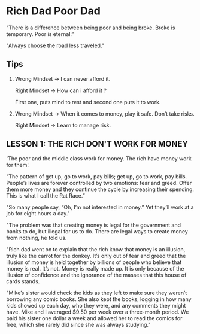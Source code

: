 # Rich Dad Poor Dad

“There is a difference between being poor and being broke. Broke is temporary. Poor is eternal.”

"Always choose the road less traveled."

## Tips

1. Wrong Mindset -> I can never afford it.

   Right Mindset -> How can i afford it ?
   
   First one, puts mind to rest and second one puts it to work.
   
2. Wrong Mindset -> When it comes to money, play it safe. Don’t take risks.

   Right Mindset -> Learn to manage risk.
   


## LESSON 1: THE RICH DON'T WORK FOR MONEY

   'The poor and the middle class work for money. The rich have money work for them.'
   
   “The pattern of get up, go to work, pay bills; get up, go to work, pay bills. People’s lives are forever controlled by two emotions: fear and greed.         Offer them more money and they continue the cycle by increasing their spending. This is what I call the Rat Race.”
   
   "So many people say, “Oh, I’m not interested in money.” Yet they’ll work at a job for eight hours a day."
   
   "The problem was that creating money is legal for the government and banks to do, but illegal for us to do. There are legal ways to create money from    nothing, he told us.
   
   "Rich dad went on to explain that the rich know that money is an illusion, truly like the carrot for the donkey. It’s only out of fear and greed that    the illusion of money is held together by billions of people who believe that money is real. It’s not. Money is really made up. It is only because of    the illusion of confidence and the ignorance of the masses that this house of cards stands.
   
   "Mike’s sister would check the kids as they left to make sure they weren’t borrowing any comic books. She also kept the books, logging in how many kids showed up each day, who they were, and any comments they might have. Mike and I averaged $9.50 per week over a three-month period. We paid his sister one dollar a week and allowed her to read the comics for free, which she rarely did since she was always studying."

   
   

   



